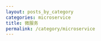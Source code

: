 ```yaml
---
layout: posts_by_category
categories: microservice
title: 微服务 
permalink: /category/microservice
---
```

